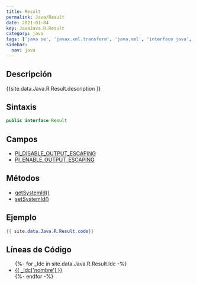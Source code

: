 ```yaml
---
title: Result
permalink: Java/Result
date: 2021-01-04
key: JavaJava.R.Result
category: java
tags: ['java se', 'javax.xml.transform', 'java.xml', 'interface java', 'Java 1.4']
sidebar: 
  nav: java
---
```


## Descripción
{{site.data.Java.R.Result.description }}

## Sintaxis
~~~java
public interface Result
~~~

## Campos
* [PI_DISABLE_OUTPUT_ESCAPING](/Java/Result/PI_DISABLE_OUTPUT_ESCAPING)
* [PI_ENABLE_OUTPUT_ESCAPING](/Java/Result/PI_ENABLE_OUTPUT_ESCAPING)

## Métodos
* [getSystemId()](/Java/Result/getSystemId)
* [setSystemId()](/Java/Result/setSystemId)

## Ejemplo
~~~java
{{ site.data.Java.R.Result.code}}
~~~

## Líneas de Código
<ul>
{%- for _ldc in site.data.Java.R.Result.ldc -%}
   <li>
       <a href="{{_ldc['url'] }}">{{ _ldc['nombre'] }}</a>
   </li>
{%- endfor -%}
</ul>
